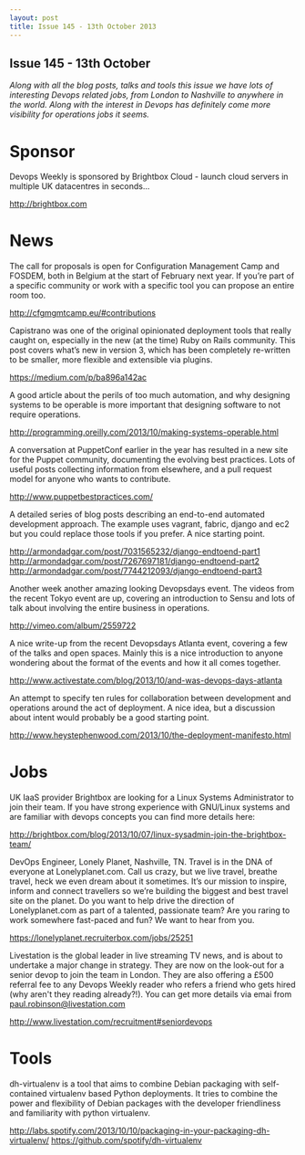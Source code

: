 ```yaml
---
layout: post
title: Issue 145 - 13th October 2013
---
```


## Issue 145 - 13th October

_Along with all the blog posts, talks and tools this issue we have lots of interesting Devops related jobs, from London to Nashville to anywhere in the world. Along with the interest in Devops has definitely come more visibility for operations jobs it seems._


Sponsor
======

Devops Weekly is sponsored by Brightbox Cloud - launch cloud servers in multiple UK datacentres in seconds...

http://brightbox.com


News
====

The call for proposals is open for Configuration Management Camp and FOSDEM, both in Belgium at the start of February next year. If you’re part of a specific community or work with a specific tool you can propose an entire room too.

http://cfgmgmtcamp.eu/#contributions


Capistrano was one of the original opinionated deployment tools that really caught on, especially in the new (at the time) Ruby on Rails community. This post covers what’s new in version 3, which has been completely re-written to be smaller, more flexible and extensible via plugins.

https://medium.com/p/ba896a142ac


A good article about the perils of too much automation, and why designing systems to be operable is more important that designing software to not require operations.

http://programming.oreilly.com/2013/10/making-systems-operable.html


A conversation at PuppetConf earlier in the year has resulted in a new site for the Puppet community, documenting the evolving best practices. Lots of useful posts collecting information from elsewhere, and a pull request model for anyone who wants to contribute.

http://www.puppetbestpractices.com/


A detailed series of blog posts describing an end-to-end automated development approach. The example uses vagrant, fabric, django and ec2 but you could replace those tools if you prefer. A nice starting point.

http://armondadgar.com/post/7031565232/django-endtoend-part1
http://armondadgar.com/post/7267697181/django-endtoend-part2
http://armondadgar.com/post/7744212093/django-endtoend-part3


Another week another amazing looking Devopsdays event. The videos from the recent Tokyo event are up, covering an introduction to Sensu and lots of talk about involving the entire business in operations.

http://vimeo.com/album/2559722


A nice write-up from the recent Devopsdays Atlanta event, covering a few of the talks and open spaces. Mainly this is a nice introduction to anyone wondering about the format of the events and how it all comes together.

http://www.activestate.com/blog/2013/10/and-was-devops-days-atlanta


An attempt to specify ten rules for collaboration between development and operations around the act of deployment. A nice idea, but a discussion about intent would probably be a good starting point.

http://www.heystephenwood.com/2013/10/the-deployment-manifesto.html


Jobs
====

UK IaaS provider Brightbox are looking for a Linux Systems Administrator to join their team. If you have strong experience with GNU/Linux systems and are familiar with devops concepts you can find more details here:

http://brightbox.com/blog/2013/10/07/linux-sysadmin-join-the-brightbox-team/


DevOps Engineer, Lonely Planet, Nashville, TN.
Travel is in the DNA of everyone at Lonelyplanet.com. Call us crazy, but we live travel, breathe travel, heck we even dream about it sometimes. It’s our mission to inspire, inform and connect travellers so we’re building the biggest and best travel site on the planet. Do you want to help drive the direction of Lonelyplanet.com as part of a talented, passionate team? Are you raring to work somewhere fast-paced and fun? We want to hear from you.

https://lonelyplanet.recruiterbox.com/jobs/25251


Livestation is the global leader in live streaming TV news, and is about to undertake a major change in strategy. They are now on the look-out for a senior devop to join the team in London. They are also offering a £500 referral fee to any Devops Weekly reader who refers a friend who gets hired (why aren't they reading already?!). You can get more details via emai from paul.robinson@livestation.com

http://www.livestation.com/recruitment#seniordevops


Tools
====

dh-virtualenv is a tool that aims to combine Debian packaging with self-contained virtualenv based Python deployments. It tries to combine the power and flexibility of Debian packages with the developer friendliness and familiarity with python virtualenv.

http://labs.spotify.com/2013/10/10/packaging-in-your-packaging-dh-virtualenv/
https://github.com/spotify/dh-virtualenv 
